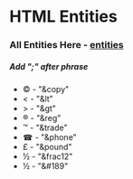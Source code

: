 # HTML Entities 
###  All Entities Here -  [entities](https://symbl.cc/en/unicode-table/ "entities")

##### Add ";" after phrase
- &copy; - "&copy"
- &lt; - "&lt"
- &gt; - "&gt"
- &reg; - "&reg"
- &trade; - "&trade"
- &phone; - "&phone"
- &pound; - "&pound"
- &frac12; - "&frac12"
- &#189; - "&#189"
